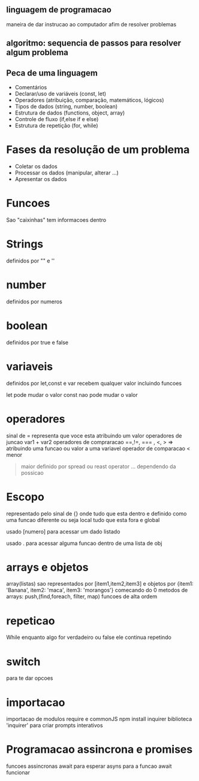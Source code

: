 ## linguagem de programacao
maneira de dar instrucao ao computador afim de resolver problemas

## algoritmo: sequencia de passos para resolver algum problema

## Peca de uma linguagem

- Comentários
- Declarar/uso de variáveis (const, let)
- Operadores (atribuição, comparação, matemáticos, lógicos)
- Tipos de dados (string, number, boolean)
- Estrutura de dados (functions, object, array)
- Controle de fluxo (if,else if e else)
- Estrutura de repetição (for, while)

# Fases da resolução de um problema

- Coletar os dados
- Processar os dados (manipular, alterar ...)
- Apresentar os dados

# Funcoes
Sao "caixinhas" tem informacoes dentro

# Strings
definidos por "" e ''

# number
definidos por numeros

# boolean
definidos por true e false

# variaveis
definidos por let,const e var
recebem qualquer valor incluindo funcoes

let pode mudar o valor
const nao pode mudar o valor

# operadores
sinal de = representa que voce esta atribuindo um valor
operadores de juncao var1 + var2
operadores de compraracao ==,!=, === , <, >
=> atribuindo uma funcao ou valor a uma variavel
operador de comparacao < menor
> maior
definido por spread ou reast operator ... dependendo da possicao 

# Escopo
representado pelo sinal de {} onde tudo que esta dentro e definido como uma funcao diferente ou seja local
tudo que esta fora e global

usado [numero] para acessar um dado listado

usado . para acessar alguma funcao dentro de uma lista de obj

# arrays e objetos
array(listas) sao representados por [item1,item2,item3] e objetos por {item1: 'Banana', item2: 'maca', item3: 'morangos'}
comecando do 0
metodos de arrays: push,(find,foreach, filter, map) funcoes de alta ordem

# repeticao
While enquanto algo for verdadeiro ou false ele continua repetindo

# switch
para te dar opcoes 

# importacao
importacao de modulos require e commonJS
npm install inquirer
biblioteca 'inquirer' para criar prompts interativos

# Programacao assincrona e promises
funcoes assincronas await para esperar asyns para a funcao await funcionar